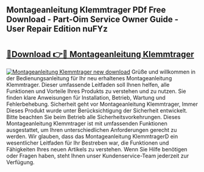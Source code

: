 ## Montageanleitung Klemmtrager PDf Free Download - Part-Oim Service Owner Guide - User Repair Edition nuFYz

# <h2><a href="http://df6uwn6.blite.top/?on=Montageanleitung+Klemmtrager">🔗Download 👉🔴 Montageanleitung Klemmtrager</a></h2>

[![Montageanleitung Klemmtrager new download](https://i.imgur.com/lujVjoI.png)](http://df6uwn6.blite.top/?on=Montageanleitung+Klemmtrager)
Grüße und willkommen in der Bedienungsanleitung für Ihr neu erhaltenes Montageanleitung Klemmtrager. Dieser umfassende Leitfaden soll Ihnen helfen, alle Funktionen und Vorteile Ihres Produkts zu verstehen und zu nutzen. Sie finden klare Anweisungen für Installation, Betrieb, Wartung und Fehlerbehebung. Sicherheit geht vor Montageanleitung Klemmtrager, Immer Dieses Produkt wurde unter Berücksichtigung der Sicherheit entwickelt. Bitte beachten Sie beim Betrieb alle Sicherheitsvorkehrungen. Dieses Montageanleitung Klemmtrager ist mit umfassenden Funktionen ausgestattet, um Ihren unterschiedlichen Anforderungen gerecht zu werden. Wir glauben, dass das Montageanleitung KlemmtragerD ein wesentlicher Leitfaden für Ihr Bestreben war, die Funktionen und Fähigkeiten Ihres neuen Artikels zu verstehen. Wenn Sie Hilfe benötigen oder Fragen haben, steht Ihnen unser Kundenservice-Team jederzeit zur Verfügung.
